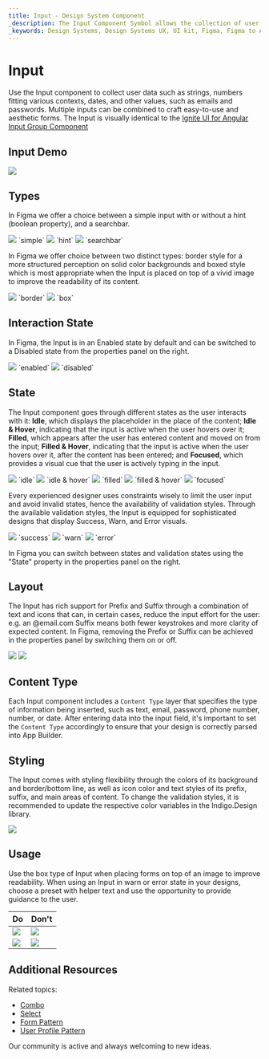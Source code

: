 ```yaml
---
title: Input - Design System Component
_description: The Input Component Symbol allows the collection of user data such as strings, numbers and dates.
_keywords: Design Systems, Design Systems UX, UI kit, Figma, Figma to Angular, Export code from Figma, Figma to HTML, Figma HTML, Figma UI kits, Ignite UI for Angular, Angular, Angular Design System, Design Kits for Angular
---
```


# Input

Use the Input component to collect user data such as strings, numbers fitting various contexts, dates, and other values, such as emails and passwords. Multiple inputs can be combined to craft easy-to-use and aesthetic forms. The Input is visually identical to the [Ignite UI for Angular Input Group Component](https://www.infragistics.com/products/ignite-ui-angular/angular/components/input_group.html)

## Input Demo

<img class="responsive-img" src="../images/input_demo.png" srcset="../images/input_demo@2x.png 2x" />

## Types

In Figma we offer a choice between a simple input with or without a hint (boolean property), and a searchbar.

<img class="responsive-img" src="../images/input_simple.png" srcset="../images/input_simple@2x.png 2x" />
`simple`
<img class="responsive-img" src="../images/input_hint.png" srcset="../images/input_hint@2x.png 2x" />
`hint`
<img class="responsive-img" src="../images/input_searchbar.png" srcset="../images/input_searchbar@2x.png 2x" />
`searchbar`

 In Figma we offer choice between two distinct types: border style for a more structured perception on solid color backgrounds and boxed style which is most appropriate when the Input is placed on top of a vivid image to improve the readability of its content.

<img class="responsive-img" src="../images/input_border.png" srcset="../images/input_border@2x.png 2x" />
`border`
<img class="responsive-img" src="../images/input_box.png" srcset="../images/input_box@2x.png 2x" />
`box`

## Interaction State

In Figma, the Input is in an Enabled state by default and can be switched to a Disabled state from the properties panel on the right.

<img class="responsive-img" src="../images/input_enabled.png" srcset="../images/input_enabled@2x.png 2x" />
`enabled`
<img class="responsive-img" src="../images/input_disabled.png" srcset="../images/input_disabled@2x.png 2x" />
`disabled`

## State

The Input component goes through different states as the user interacts with it: **Idle**, which displays the placeholder in the place of the content; **Idle & Hover**, indicating that the input is active when the user hovers over it; **Filled**, which appears after the user has entered content and moved on from the input; **Filled & Hover**, indicating that the input is active when the user hovers over it, after the content has been entered; and **Focused**, which provides a visual cue that the user is actively typing in the input.


<img class="responsive-img" src="../images/input_idle.png" srcset="../images/input_idle@2x.png 2x" />
`idle`
<img class="responsive-img" src="../images/input_idle&hover.png" srcset="../images/input_idle&hover@2x.png 2x" />
`idle & hover`
<img class="responsive-img" src="../images/input_filled.png" srcset="../images/input_filled@2x.png 2x" />
`filled`
<img class="responsive-img" src="../images/input_filled&hover.png" srcset="../images/input_filled&hover@2x.png 2x" />
`filled & hover`
<img class="responsive-img" src="../images/input_focused.png" srcset="../images/input_focused@2x.png 2x" />
`focused`

Every experienced designer uses constraints wisely to limit the user input and avoid invalid states, hence the availability of validation styles. Through the available validation styles, the Input is equipped for sophisticated designs that display Success, Warn, and Error visuals.

<img class="responsive-img" src="../images/input_success.png" srcset="../images/input_success@2x.png 2x" />
`success`
<img class="responsive-img" src="../images/input_warning.png" srcset="../images/input_warning@2x.png 2x" />
`warn`
<img class="responsive-img" src="../images/input_error.png" srcset="../images/input_error@2x.png 2x" />
`error`

In Figma you can switch between states and validation states using the "State" property in the properties panel on the right. 

## Layout

The Input has rich support for Prefix and Suffix through a combination of text and icons that can, in certain cases, reduce the input effort for the user: e.g. an @email.com Suffix means both fewer keystrokes and more clarity of expected content. In Figma, removing the Prefix or Suffix can be achieved in the properties panel by switching them on or off.

<img class="responsive-img" src="../images/input_prefix.png" srcset="../images/input_prefix@2x.png 2x" />
<img class="responsive-img" src="../images/input_suffix.png" srcset="../images/input_suffix@2x.png 2x" />

## Content Type

Each Input component includes a `Content Type` layer that specifies the type of information being inserted, such as text, email, password, phone number, number, or date. After entering data into the input field, it's important to set the `Content Type` accordingly to ensure that your design is correctly parsed into App Builder.

## Styling

The Input comes with styling flexibility through the colors of its background and border/bottom line, as well as icon color and text styles of its prefix, suffix, and main areas of content. To change the validation styles, it is recommended to update the respective color variables in the Indigo.Design library. 

<img class="responsive-img" src="../images/input_styling.png" srcset="../images/input_styling@2x.png 2x" />

## Usage

Use the box type of Input when placing forms on top of an image to improve readability. When using an Input in warn or error state in your designs, choose a preset with helper text and use the opportunity to provide guidance to the user.

| Do                                                                           | Don't                                                                            |
| ---------------------------------------------------------------------------- | -------------------------------------------------------------------------------- |
| <img class="responsive-img" src="../images/input_do1.png" srcset="../images/input_do1@2x.png 2x" /> | <img class="responsive-img" src="../images/input_dont1.png" srcset="../images/input_dont1@2x.png 2x" /> |
| <img class="responsive-img" src="../images/input_do2.png" srcset="../images/input_do2@2x.png 2x" /> | <img class="responsive-img" src="../images/input_dont2.png" srcset="../images/input_dont2@2x.png 2x" /> |

## Additional Resources

Related topics:

- [Combo](combo.md)
- [Select](select.md)
- [Form Pattern](../patterns/form.md)
- [User Profile Pattern](../patterns/user-profile.md)
  <div class="divider--half"></div>

Our community is active and always welcoming to new ideas.
